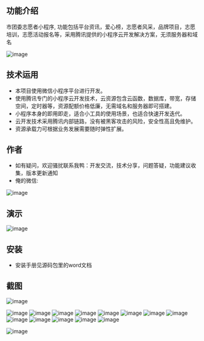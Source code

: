## 功能介绍 
    
市团委志愿者小程序, 功能包括平台资讯，爱心榜，志愿者风采，品牌项目，志愿培训，志愿活动报名等，采用腾讯提供的小程序云开发解决方案，无须服务器和域名

![image](https://user-images.githubusercontent.com/100886782/156851405-49e5ac85-55c4-4795-ac6d-59f1633e4618.png)
 

## 技术运用
- 本项目使用微信小程序平台进行开发。
- 使用腾讯专门的小程序云开发技术，云资源包含云函数，数据库，带宽，存储空间，定时器等，资源配额价格低廉，无需域名和服务器即可搭建。
- 小程序本身的即用即走，适合小工具的使用场景，也适合快速开发迭代。
- 云开发技术采用腾讯内部链路，没有被黑客攻击的风险，安全性高且免维护。
- 资源承载力可根据业务发展需要随时弹性扩展。  

## 作者
- 如有疑问，欢迎骚扰联系我鸭：开发交流，技术分享，问题答疑，功能建议收集，版本更新通知
- 俺的微信:

![image](https://user-images.githubusercontent.com/100886782/156851417-a17a4b35-a4af-49a5-92fe-a0fa41ab5718.png)

## 演示

![image](https://user-images.githubusercontent.com/100886782/156851412-8f9087e8-a930-4783-9aa9-e6d105dfa338.png)

## 安装
 
- 安装手册见源码包里的word文档

## 截图
 
![image](https://user-images.githubusercontent.com/100886782/156851428-f1adcc3f-bdd2-4654-afbd-d957a989c17d.png)

![image](https://user-images.githubusercontent.com/100886782/156851430-0a3c47b4-1b94-463a-bbf0-78f88227e770.png)
![image](https://user-images.githubusercontent.com/100886782/156851432-6956e22d-ebfc-4a2d-af66-b1a2cdc08b27.png)
![image](https://user-images.githubusercontent.com/100886782/156851437-a15d91ec-1f72-4c26-800c-10fd5a21da42.png)
![image](https://user-images.githubusercontent.com/100886782/156851440-0e5e8f1a-161b-4be0-b5a0-4d796f2986c0.png)
![image](https://user-images.githubusercontent.com/100886782/156851445-5407b890-f51c-48b2-9575-9f68f4310f38.png)
![image](https://user-images.githubusercontent.com/100886782/156851452-26bc6827-e3d6-4673-a265-80b44984323b.png)
![image](https://user-images.githubusercontent.com/100886782/156851458-988627a6-5ec0-40bd-a3b0-7fb97a193905.png)
![image](https://user-images.githubusercontent.com/100886782/156851468-8253e835-2ec4-4585-b06f-92720343ba06.png)
![image](https://user-images.githubusercontent.com/100886782/156851474-3ae3cf55-76b3-41b3-ba6d-ba7559c96d33.png)
![image](https://user-images.githubusercontent.com/100886782/156851482-bfbccfb9-42bb-4b73-8012-a89c1f26ba1e.png)
![image](https://user-images.githubusercontent.com/100886782/156851486-47bb581e-fbcd-44fb-81ce-adf7acdbd68f.png)
![image](https://user-images.githubusercontent.com/100886782/156851491-4dcda8a9-d73f-4b4d-ac87-85f3d7910e35.png)
![image](https://user-images.githubusercontent.com/100886782/156851499-b3cc15de-10a5-47fb-8907-6273f3a7754d.png)

![image](https://user-images.githubusercontent.com/100886782/156851503-250d5f35-671b-4c03-90bc-5a7581c94c7a.png)






